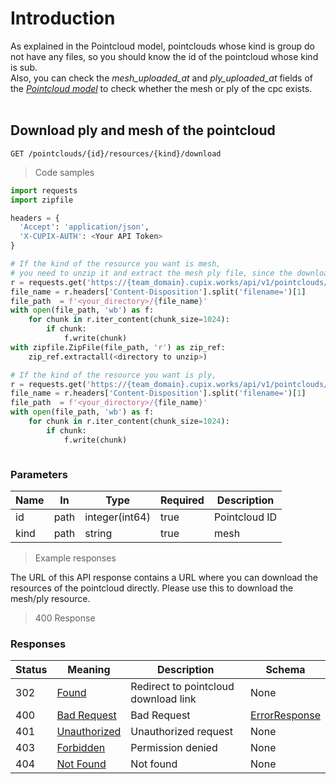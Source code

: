 
# Introduction


As explained in the Pointcloud model, pointclouds whose kind is group do not have any files, so you should know the id of the pointcloud whose kind is sub.
 <br>
Also, you can check the *mesh_uploaded_at* and *ply_uploaded_at* fields of the *[Pointcloud model](https://github.com/cupixrnd/cupix-api/blob/main/Pointcloud.md#parameters)* to check whether the mesh or ply of the cpc exists.
<br>
<br>


## Download ply and mesh of the pointcloud

`GET /pointclouds/{id}/resources/{kind}/download`
<a id="opIdpointcloud_download_pointcloud_resource"></a>

> Code samples

```python
import requests
import zipfile

headers = {
  'Accept': 'application/json',
  'X-CUPIX-AUTH': <Your API Token>
}

# If the kind of the resource you want is mesh,
# you need to unzip it and extract the mesh ply file, since the downloaded file is a zip file.
r = requests.get('https://{team_domain}.cupix.works/api/v1/pointclouds/{id}/resources/mesh/download', headers = headers)
file_name = r.headers['Content-Disposition'].split('filename=')[1]
file_path  = f'<your_directory>/{file_name}'
with open(file_path, 'wb') as f:
    for chunk in r.iter_content(chunk_size=1024):
        if chunk:
            f.write(chunk)
with zipfile.ZipFile(file_path, 'r') as zip_ref:
    zip_ref.extractall(<directory to unzip>)

# If the kind of the resource you want is ply,
r = requests.get('https://{team_domain}.cupix.works/api/v1/pointclouds/{id}/resources/ply/download', headers = headers)
file_name = r.headers['Content-Disposition'].split('filename=')[1]
file_path  = f'<your_directory>/{file_name}'
with open(file_path, 'wb') as f:
    for chunk in r.iter_content(chunk_size=1024):
        if chunk:
            f.write(chunk)



```

<h3 id="pointcloud-resource-download-parameters">Parameters</h3>

|Name|In|Type|Required|Description|
|---|---|---|---|---|
|id|path|integer(int64)|true|Pointcloud ID|
|kind|path|string|true|mesh|ply|

> Example responses

The URL of this API response contains a URL where you can download the resources of the pointcloud directly. Please use this to download the mesh/ply resource.

> 400 Response

<h3 id="pointcloud-download-responses">Responses</h3>

|Status|Meaning|Description|Schema|
|---|---|---|---|
|302|[Found](https://tools.ietf.org/html/rfc7231#section-6.4.3)|Redirect to pointcloud download link|None|
|400|[Bad Request](https://tools.ietf.org/html/rfc7231#section-6.5.1)|Bad Request|[ErrorResponse](#schemaerrorresponse)|
|401|[Unauthorized](https://tools.ietf.org/html/rfc7235#section-3.1)|Unauthorized request|None|
|403|[Forbidden](https://tools.ietf.org/html/rfc7231#section-6.5.3)|Permission denied|None|
|404|[Not Found](https://tools.ietf.org/html/rfc7231#section-6.5.4)|Not found|None|


